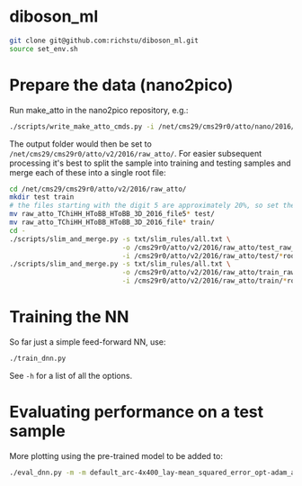 # diboson_ml

~~~~bash
git clone git@github.com:richstu/diboson_ml.git
source set_env.sh
~~~~

# Prepare the data (nano2pico)

Run make_atto in the nano2pico repository, e.g.:

~~~~bash
./scripts/write_make_atto_cmds.py -i /net/cms29/cms29r0/atto/nano/2016/ -v v2
~~~~

The output folder would then be set to `/net/cms29/cms29r0/atto/v2/2016/raw_atto/`. For easier subsequent processing it's best to split the sample into training and testing samples and merge each of these into a single root file:

~~~~bash
cd /net/cms29/cms29r0/atto/v2/2016/raw_atto/
mkdir test train
# the files starting with the digit 5 are approximately 20%, so set these aside for the test
mv raw_atto_TChiHH_HToBB_HToBB_3D_2016_file5* test/
mv raw_atto_TChiHH_HToBB_HToBB_3D_2016_file* train/
cd -
./scripts/slim_and_merge.py -s txt/slim_rules/all.txt \
                            -o /cms29r0/atto/v2/2016/raw_atto/test_raw_atto_TChiHH_HToBB_HToBB_3D_2016.root \
                            -i /cms29r0/atto/v2/2016/raw_atto/test/*root
./scripts/slim_and_merge.py -s txt/slim_rules/all.txt \
                            -o /cms29r0/atto/v2/2016/raw_atto/train_raw_atto_TChiHH_HToBB_HToBB_3D_2016.root \
                            -i /cms29r0/atto/v2/2016/raw_atto/train/*root
~~~~

# Training the NN
So far just a simple feed-forward NN, use:

~~~~bash
./train_dnn.py
~~~~

See `-h` for a list of all the options.

# Evaluating performance on a test sample

More plotting using the pre-trained model to be added to:

~~~~bash
./eval_dnn.py -m -m default_arc-4x400_lay-mean_squared_error_opt-adam_act-relu_epo-400_hmean-149p612_hstd-60p171.h5
~~~~
